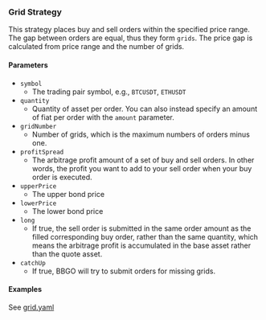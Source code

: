### Grid Strategy

This strategy places buy and sell orders within the specified price range. The gap between orders are equal, thus they
form `grids`. The price gap is calculated from price range and the number of grids. 


#### Parameters

- `symbol`
    - The trading pair symbol, e.g., `BTCUSDT`, `ETHUSDT`
- `quantity`
    - Quantity of asset per order. 
      You can also instead specify an amount of fiat per order with the `amount` parameter.
- `gridNumber`
    - Number of grids, which is the maximum numbers of orders minus one.
- `profitSpread`
    - The arbitrage profit amount of a set of buy and sell orders. In other words, the profit you want to add to your
      sell order when your buy order is executed.  
- `upperPrice`
    - The upper bond price
- `lowerPrice`
    - The lower bond price
- `long`
    - If true, the sell order is submitted in the same order amount as the filled corresponding buy order, rather than
      the same quantity, which means the arbitrage profit is accumulated in the base asset rather than the quote asset. 
- `catchUp`
    - If true, BBGO will try to submit orders for missing grids. 


#### Examples

See [grid.yaml](../../config/grid.yaml)

